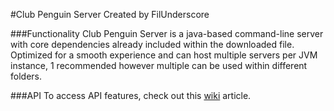#Club Penguin Server
Created by FilUnderscore


###Functionality
Club Penguin Server is a java-based command-line server with core dependencies already included within the downloaded file. Optimized for a smooth experience and can host multiple servers per JVM instance, 1 recommended however multiple can be used within different folders.

###API
To access API features, check out this [wiki](https://bitbucket.org/Fil_/clubpenguinserver/wiki/API) article.